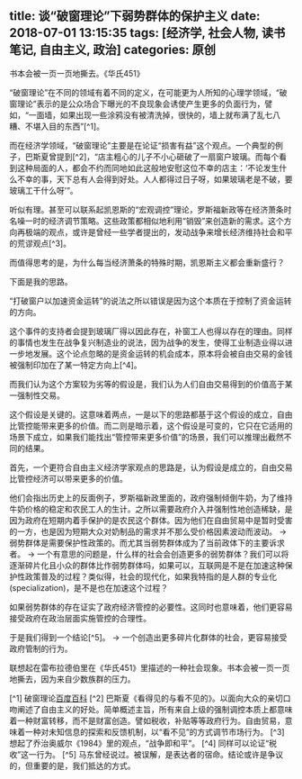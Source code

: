 title: 谈“破窗理论”下弱势群体的保护主义
date: 2018-07-01 13:15:35
tags: [经济学, 社会人物, 读书笔记, 自由主义, 政治]
categories: 原创
---

书本会被一页一页地撕去。《华氏451》

<!-- more -->

“破窗理论”在不同的领域有着不同的定义，在可能更为人所知的心理学领域，“破窗理论”表示的是公众场合下曝光的不良现象会诱使产生更多的负面行为，譬如，“一面墙，如果出现一些涂鸦没有被清洗掉，很快的，墙上就布满了乱七八糟、不堪入目的东西”[^1]。

而在经济学领域，“破窗理论”主要是在论证“损害有益”这个观点。一个典型的例子，巴斯夏曾提到[^2]，“店主粗心的儿子不小心砸破了一扇窗户玻璃。而每个看到这种局面的人，都会不约而同地如此这般地安慰这位不幸的店主：‘不论发生什么不幸的事，天下总有人会得到好处。人人都得过日子呀，如果玻璃老是不破，要玻璃工干什么呀’”。

听似有理。甚至可以联系起凯恩斯的“宏观调控”理论，罗斯福新政等在经济萧条时名噪一时的经济调节策略。这些政策都相似地利用“销毁”来创造新的需求。这个方向再极端的观点，或许是曾经一些学者提出的，发动战争来增长经济维持社会和平的荒谬观点[^3]。

而值得思考的是，为什么每当经济萧条的特殊时期，凯恩斯主义都会重新盛行？

下面是我的思路。

“打破窗户以加速资金运转”的说法之所以错误是因为这个本质在于控制了资金运转的方向。

这个事件的支持者会提到玻璃厂得以因此存在，补窗工人也得以存在的理由。同样的事情也发生在战争复兴制造业的说法，因为战争的发生，使得工业制造业得以进一步地发展。这个论点忽略的是资金运转的机会成本，原本将会被自由交易的金钱被强制印加在了某一特定方向上[^4]。

而我们认为这个方案较为劣等的假设是，我们认为人们自由交易得到的价值高于某一强制性交易。

这个假设是关键的。这意味着两点，一是以下的思路都基于这个假设的成立，自由比管控能带来更多的价值。而二则是暗示着，这个假设是可变的，它只在它适用的场景下成立，如果我们能找出“管控带来更多价值”的场景，我们可以推理出截然不同的结果。

首先，一个更符合自由主义经济学家观点的思路是，认为假设是成立的，自由交易比管控经济可以带来更多的价值。

他们会指出历史上的反面例子，罗斯福新政里面的，政府强制倾倒牛奶，为了维持牛奶价格的稳定和农民工人的生计。之所以需要政府介入并强制性地创造稀缺，是因为政府在短期内着手保护的是农民这个群体。因为他们在自由贸易中是暂时受害的一方，也是因为短期大众对奶制品的需求并不那么受价格因素波动而波动。
-> 弱势群体是需要保护性政策的。而尤其当弱势群体成为了当前政体下的主要诉求者。
-> 一个有意思的问题是，什么样的社会会创造更多的弱势群体？我们可以将逐渐碎片化且小众的群体比作弱势群体吗，如果可以，互联网是不是在加速这种保护性政策普及的过程？类似得，社会的现代化，如果我特指的是人群的专业化(specialization)，是不是也在加速这个过程？

如果弱势群体的存在证实了政府经济管控的必要性。这同时也意味着，他们更容易接受政府在政治层面实施管控的合理性。

于是我们得到一个结论[^5]。
-> 一个创造出更多碎片化群体的社会，更容易接受政府管制的行为。

联想起在雷布拉德伯里在《华氏451》里描述的一种社会现象。书本会被一页一页地撕去，因为来自少数族群的压力。

[^1] 破窗理论[百度百科](https://baike.baidu.com/item/%E7%A0%B4%E7%AA%97%E7%90%86%E8%AE%BA) 
[^2] 巴斯夏《看得见的与看不见的》。以面向大众的亲切口吻阐述了自由主义的好处。简单概述主旨，所有来自上级的强制调控本质上都意味着一种财富转移，而不是财富创造。譬如税收，补贴等等政府行为。自由贸易，意味着一种对未知信息的探索和反馈机制，以“看不见”的方式调节市场行为。
[^3] 想起了乔治奥威尔《1984》里的观点，“战争即和平”。
[^4] 同样可以论证“税收”这一行为。
[^5] 马东曾经说过。被误解，是表达者的宿命。结论或许是争议的，但重要的是，我们抵达的方式。



















